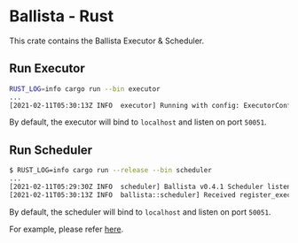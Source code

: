 # Ballista - Rust
This crate contains the Ballista Executor & Scheduler.

## Run Executor
```bash
RUST_LOG=info cargo run --bin executor
...
[2021-02-11T05:30:13Z INFO  executor] Running with config: ExecutorConfig { host: "localhost", port: 50051, work_dir: "/var/folders/y8/fc61kyjd4n53tn444n72rjrm0000gn/T/.tmpv1LjN0", concurrent_tasks: 4 }
```
By default, the executor will bind to `localhost` and listen on port `50051`.

## Run Scheduler
```bash
$ RUST_LOG=info cargo run --release --bin scheduler
...
[2021-02-11T05:29:30Z INFO  scheduler] Ballista v0.4.1 Scheduler listening on 0.0.0.0:50050
[2021-02-11T05:30:13Z INFO  ballista::scheduler] Received register_executor request for ExecutorMetadata { id: "6d10f5d2-c8c3-4e0f-afdb-1f6ec9171321", host: "localhost", port: 50051 }
```

By default, the scheduler will bind to `localhost` and listen on port `50051`.

For example, please refer [here](../benchmarks/tpch/README.md).

